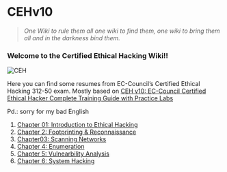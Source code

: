 # CEHv10

> *One Wiki to rule them all one wiki to find them, one wiki to bring them all and in the darkness bind them.*


### Welcome to the **Certified Ethical Hacking Wiki**!!

![CEH](https://encrypted-tbn0.gstatic.com/images?q=tbn%3AANd9GcSYRwpxNVlrDwzk96RJE0T17mE4rvY28mxpUg&usqp=CAU)

Here you can find some resumes from EC-Council’s Certified Ethical Hacking 312-50 exam. Mostly based on [CEH v10: EC-Council Certified Ethical
Hacker Complete Training Guide with Practice Labs](https://www.amazon.es/CEH-v10-EC-Council-Certified-Questions/dp/172379841X)

Pd.: sorry for my bad English

1. [Chapter 01: Introduction to Ethical Hacking](chapt/c01.md)
2. [Chapter 2: Footprinting & Reconnaissance](chapt/c02.md)
3. [Chapter03: Scanning Networks](chapt/c03.md)
4. [Chapter 4: Enumeration](chapt/c04.md)
5. [Chapter 5: Vulnearbility Analysis](chapt/c05.md)
6. [Chapter 6: System Hacking](chapt/c06.md)

